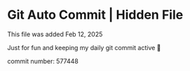# Git Auto Commit | Hidden File

This file was added Feb 12, 2025

Just for fun and keeping my daily git commit active 🤪

commit number: 577448
